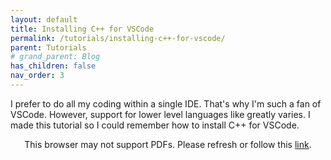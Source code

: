 ```yaml
---
layout: default
title: Installing C++ for VSCode
permalink: /tutorials/installing-c++-for-vscode/
parent: Tutorials
# grand_parent: Blog
has_children: false
nav_order: 3
---
```


I prefer to do all my coding within a single IDE. That's why I'm such a fan of VSCode. 
However, support for lower level languages like greatly varies.
I made this tutorial so I could remember how to install C++ for VSCode.

<p align="center">
    <object data="https://drive.google.com/viewerng/viewer?embedded=true&url=https://raw.githubusercontent.com/sirpaulmcd/Software-Cheat-Sheets/master/VSCode/Installing-C%2B%2B-for-VSCode.pdf" type="application/pdf" width="725px" height="725px">
        <p>
            This browser may not support PDFs. Please refresh or follow this
            <a href="https://drive.google.com/viewerng/viewer?embedded=true&url=https://raw.githubusercontent.com/sirpaulmcd/Software-Cheat-Sheets/master/VSCode/Installing-C%2B%2B-for-VSCode.pdf">link</a>.
        </p>
    </object>
</p>
